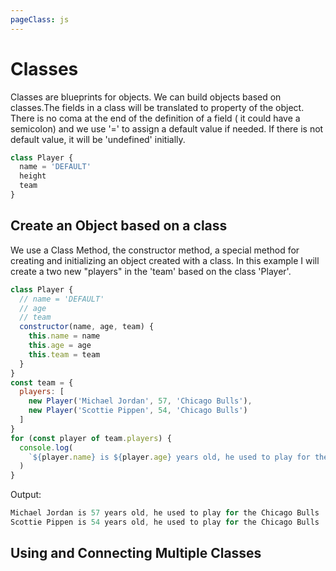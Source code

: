 ```yaml
---
pageClass: js
---
```


# Classes

Classes are blueprints for objects. We can build objects based on classes.The fields in a class will be translated to property of the object. There is no coma at the end of the definition of a field ( it could have a semicolon) and we use '=' to assign a default value if needed. If there is not default value, it will be 'undefined' initially.

```js
class Player {
  name = 'DEFAULT'
  height
  team
}
```

## Create an Object based on a class

We use a Class Method, the constructor method, a special method for creating and initializing an object created with a class. In this example I will create a two new "players" in the 'team' based on the class 'Player'.

```js
class Player {
  // name = 'DEFAULT'
  // age
  // team
  constructor(name, age, team) {
    this.name = name
    this.age = age
    this.team = team
  }
}
const team = {
  players: [
    new Player('Michael Jordan', 57, 'Chicago Bulls'),
    new Player('Scottie Pippen', 54, 'Chicago Bulls')
  ]
}
for (const player of team.players) {
  console.log(
    `${player.name} is ${player.age} years old, he used to play for the ${player.team}`
  )
}
```

Output:

```js
Michael Jordan is 57 years old, he used to play for the Chicago Bulls
Scottie Pippen is 54 years old, he used to play for the Chicago Bulls
```

## Using and Connecting Multiple Classes

